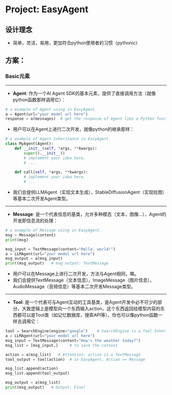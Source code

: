 # Project: EasyAgent

## 设计理念
- 简单，灵活，易用，更加符合python使用者的习惯（pythonic）
  
## 方案：
### Basic元素
---
- **Agent**: 作为一个AI Agent SDK的基本元素，提供了直接调用方法（就像python函数那样调用它）：
```python
# a example of Agent using in EasyAgent.
a = Agent(url="your model url here")
response = a(messages)  # get the response of Agent like a Python function.
```

- 用户可以在Agent上进行二次开发，就像python的继承那样：
```python
# a example of Agent Inheritance in EasyAgent.
class MyAgent(Agent):
    def __init__(self, *args, **kwargs):
        super().__init__()
        # implement your idea here.
        # ...
    
    def call(self, *args, **kwargs):
        # implement your idea here.
        # ...
```

- 我们会提供LLMAgent（实现文本生成），StableDiffusionAgent（实现绘图）等基本二次开发Agent类型。

---
- **Message**: 是一个代表信息的基类，允许多种模态（文本，图像...），Agent的开发即信息流的处理：
```python
# a example of Message using in EasyAgent.
msg = Message(content)
print(msg)

msg_input = TextMessage(content="Hello, world!")
a = LLMAgent(url="your model url here")
msg_output = a(msg_input)
print(msg_output)   # msg_output: TextMessage

```

- 用户可以在Message上进行二次开发，方法与Agent相同，略。
- 我们会提供TextMessage（文本信息），ImageMessage（图片信息），AudioMessage（音频信息）等基本二次开发Message类型。
---
- **Tool**: 是一个代表可与Agent互动的工具基类，是Agent开发中必不可少的部分，大致逻辑上是模型向一个东西输入action，这个东西返回给模型内容的东西都可以是Tool类（如记忆数据库，搜索API等），你也可以像python函数一样去调用它：
```python
tool = SearchEngine(engine="google")    # SearchEngine is a Tool Inheritance.
a = LLMAgent(url="your model url here")
msg_input = TextMessage(content="How's the weather today?")
msg_list = [msg_input,]     # to save the context

action = a(msg_list)   # Attention: action is a TextMessage
tool_output = tool(action)  # in EasyAgent, Action == Message

msg_list.append(action)
msg_list.append(tool_output)

msg_output = a(msg_list)
print(msg_output)   # Output: Fine!

```

